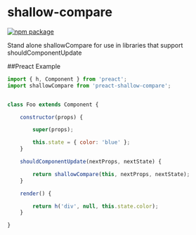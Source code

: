 # shallow-compare

[![npm package][npm-badge]][npm]

Stand alone shallowCompare for use in libraries that support shouldComponentUpdate

##Preact Example
```javascript
import { h, Component } from 'preact';
import shallowCompare from 'preact-shallow-compare';


class Foo extends Component {

    constructor(props) {

        super(props);

        this.state = { color: 'blue' };
    }

    shouldComponentUpdate(nextProps, nextState) {

        return shallowCompare(this, nextProps, nextState);
    }

    render() {

        return h('div', null, this.state.color);
    }

}
```

[npm-badge]: https://img.shields.io/npm/v/npm-package.svg?style=flat-square
[npm]: https://www.npmjs.org/package/npm-package
